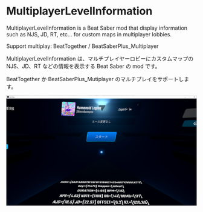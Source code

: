 # MultiplayerLevelInformation

MultiplayerLevelInformation is a Beat Saber mod that display information such as NJS, JD, RT, etc... for custom maps in multiplayer lobbies.

Support multiplay: BeatTogether / BeatSaberPlus_Multiplayer

MultiplayerLevelInformation は、マルチプレイヤーロビーにカスタムマップの NJS、JD、RT などの情報を表示する Beat Saber の mod です。

BeatTogether か BeatSaberPlus_Mutiplayer のマルチプレイをサポートします。

<img src="image/sample.png" alt="attach:sample" title="attach:sample">

